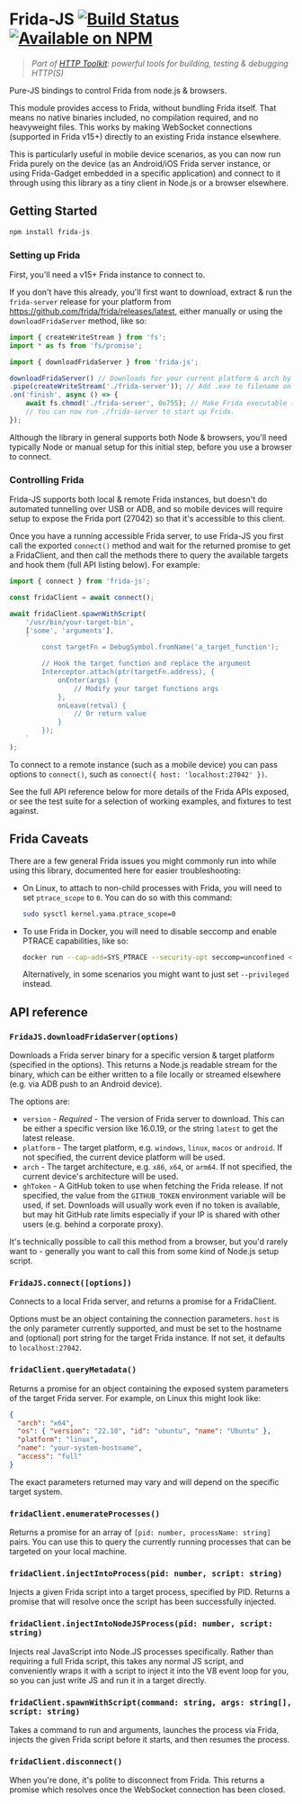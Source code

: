 # Frida-JS [![Build Status](https://github.com/httptoolkit/frida-js/workflows/CI/badge.svg)](https://github.com/httptoolkit/frida-js/actions) [![Available on NPM](https://img.shields.io/npm/v/frida-js.svg)](https://npmjs.com/package/frida-js)

> _Part of [HTTP Toolkit](https://httptoolkit.com): powerful tools for building, testing & debugging HTTP(S)_

Pure-JS bindings to control Frida from node.js &amp; browsers.

This module provides access to Frida, without bundling Frida itself. That means no native binaries included, no compilation required, and no heavyweight files. This works by making WebSocket connections (supported in Frida v15+) directly to an existing Frida instance elsewhere.

This is particularly useful in mobile device scenarios, as you can now run Frida purely on the device (as an Android/iOS Frida server instance, or using Frida-Gadget embedded in a specific application) and connect to it through using this library as a tiny client in Node.js or a browser elsewhere.

## Getting Started

```bash
npm install frida-js
```

### Setting up Frida

First, you'll need a v15+ Frida instance to connect to.

If you don't have this already, you'll first want to download, extract & run the `frida-server` release for your platform from https://github.com/frida/frida/releases/latest, either manually or using the `downloadFridaServer` method, like so:

```javascript
import { createWriteStream } from 'fs';
import * as fs from 'fs/promise';

import { downloadFridaServer } from 'frida-js';

downloadFridaServer() // Downloads for your current platform & arch by default
.pipe(createWriteStream('./frida-server')); // Add .exe to filename on Windows
.on('finish', async () => {
    await fs.chmod('./frida-server', 0o755); // Make Frida executable (Mac/Linux)
    // You can now run ./frida-server to start up Frida.
});
```

Although the library in general supports both Node & browsers, you'll need typically Node or manual setup for this initial step, before you use a browser to connect.

### Controlling Frida

Frida-JS supports both local & remote Frida instances, but doesn't do automated tunnelling over USB or ADB, and so mobile devices will require setup to expose the Frida port (27042) so that it's accessible to this client.

Once you have a running accessible Frida server, to use Frida-JS you first call the exported `connect()` method and wait for the returned promise to get a FridaClient, and then call the methods there to query the available targets and hook them (full API listing below). For example:

```javascript
import { connect } from 'frida-js';

const fridaClient = await connect();

await fridaClient.spawnWithScript(
    '/usr/bin/your-target-bin',
    ['some', 'arguments'],
    `
        const targetFn = DebugSymbol.fromName('a_target_function');

        // Hook the target function and replace the argument
        Interceptor.attach(ptr(targetFn.address), {
            onEnter(args) {
                // Modify your target functions args
            },
            onLeave(retval) {
                // Or return value
            }
        });
    `
);
```

To connect to a remote instance (such as a mobile device) you can pass options to `connect()`, such as `connect({ host: 'localhost:27042' })`.

See the full API reference below for more details of the Frida APIs exposed, or see the test suite for a selection of working examples, and fixtures to test against.

## Frida Caveats

There are a few general Frida issues you might commonly run into while using this library, documented here for easier troubleshooting:

* On Linux, to attach to non-child processes with Frida, you will need to set `ptrace_scope` to `0`. You can do so with this command:
    ```bash
    sudo sysctl kernel.yama.ptrace_scope=0
    ```
* To use Frida in Docker, you will need to disable seccomp and enable PTRACE capabilities, like so:
    ```bash
    docker run --cap-add=SYS_PTRACE --security-opt seccomp=unconfined <...>
    ```
    Alternatively, in some scenarios you might want to just set `--privileged` instead.

## API reference

### `FridaJS.downloadFridaServer(options)`

Downloads a Frida server binary for a specific version & target platform (specified in the options). This returns a Node.js readable stream for the binary, which can be either written to a file locally or streamed elsewhere (e.g. via ADB push to an Android device).

The options are:

* `version` - *Required* - The version of Frida server to download. This can be either a specific version like 16.0.19, or the string `latest` to get the latest release.
* `platform` - The target platform, e.g. `windows`, `linux`, `macos` or `android`. If not specified, the current device platform will be used.
* `arch` - The target architecture, e.g. `x86`, `x64`, or `arm64`. If not specified, the current device's architecture will be used.
* `ghToken` - A GitHub token to use when fetching the Frida release. If not specified, the value from the `GITHUB_TOKEN` environment variable will be used, if set. Downloads will usually work even if no token is available, but may hit GitHub rate limits especially if your IP is shared with other users (e.g. behind a corporate proxy).

It's technically possible to call this method from a browser, but you'd rarely want to - generally you want to call this from some kind of Node.js setup script.

### `FridaJS.connect([options])`

Connects to a local Frida server, and returns a promise for a FridaClient.

Options must be an object containing the connection parameters. `host` is the only parameter currently supported, and must be set to the hostname and (optional) port string for the target Frida instance. If not set, it defaults to `localhost:27042`.

### `fridaClient.queryMetadata()`

Returns a promise for an object containing the exposed system parameters of the target Frida server. For example, on Linux this might look like:

```json
{
  "arch": "x64",
  "os": { "version": "22.10", "id": "ubuntu", "name": "Ubuntu" },
  "platform": "linux",
  "name": "your-system-hostname",
  "access": "full"
}
```

The exact parameters returned may vary and will depend on the specific target system.

### `fridaClient.enumerateProcesses()`

Returns a promise for an array of `[pid: number, processName: string]` pairs. You can use this to query the currently running processes that can be targeted on your local machine.


### `fridaClient.injectIntoProcess(pid: number, script: string)`

Injects a given Frida script into a target process, specified by PID. Returns a promise that will resolve once the script has been successfully injected.

### `fridaClient.injectIntoNodeJSProcess(pid: number, script: string)`

Injects real JavaScript into Node.JS processes specifically. Rather than requiring a full Frida script, this takes any normal JS script, and conveniently wraps it with a script to inject it into the V8 event loop for you, so you can just write JS and run it in a target directly.

### `fridaClient.spawnWithScript(command: string, args: string[], script: string)`

Takes a command to run and arguments, launches the process via Frida, injects the given Frida script before it starts, and then resumes the process.

### `fridaClient.disconnect()`

When you're done, it's polite to disconnect from Frida. This returns a promise which resolves once the WebSocket connection has been closed.
